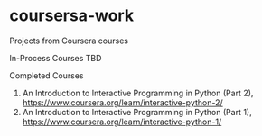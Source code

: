 # coursersa-work
Projects from Coursera courses

In-Process Courses
TBD

Completed Courses
1. An Introduction to Interactive Programming in Python (Part 2), https://www.coursera.org/learn/interactive-python-2/
2. An Introduction to Interactive Programming in Python (Part 1), https://www.coursera.org/learn/interactive-python-1/

